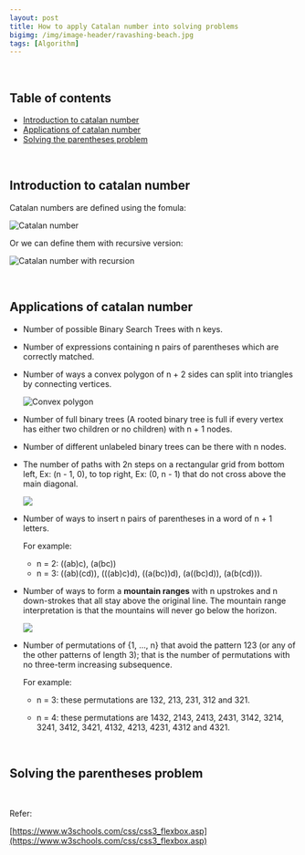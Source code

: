 ```yaml
---
layout: post
title: How to apply Catalan number into solving problems
bigimg: /img/image-header/ravashing-beach.jpg
tags: [Algorithm]
---
```





<br>

## Table of contents
- [Introduction to catalan number](#introduction-to-catalan-number)
- [Applications of catalan number](#applications-of-catalan-number)
- [Solving the parentheses problem](#solving-the-parentheses-problem)


<br>

## Introduction to catalan number
Catalan numbers are defined using the fomula:

![Catalan number](../img/Algorithm/catalan-number/catalan-number-1.png)

Or we can define them with recursive version:

![Catalan number with recursion](../img/Algorithm/catalan-number/catalan-number-2.png)

<br>

## Applications of catalan number
- Number of possible Binary Search Trees with n keys.

- Number of expressions containing n pairs of parentheses which are correctly matched.

- Number of ways a convex polygon of n + 2 sides can split into triangles by connecting vertices.

    ![Convex polygon](../img/Algorithm/catalan-number/convex-catalan.jpg)

- Number of full binary trees (A rooted binary tree is full if every vertex has either two children or no children) with n + 1 nodes.

- Number of different unlabeled binary trees can be there with n nodes.

- The number of paths with 2n steps on a rectangular grid from bottom left, Ex: (n - 1, 0), to top right, Ex: (0, n - 1) that do not cross above the main diagonal.

    ![](../img/Algorithm/catalan-number/path-main-diagonal.jpg)

- Number of ways to insert n pairs of parentheses in a word of n + 1 letters. 

    For example:
    - n = 2: ((ab)c), (a(bc))
    - n = 3: ((ab)(cd)), (((ab)c)d), ((a(bc))d), (a((bc)d)), (a(b(cd))).

- Number of ways to form a **mountain ranges** with n upstrokes and n down-strokes that all stay above the original line. The mountain range interpretation is that the mountains will never go below the horizon.

    ![](../img/Algorithm/catalan-number/Mountain_Ranges-copy.jpg)

- Number of permutations of {1, ..., n} that avoid the pattern 123 (or any of the other patterns of length 3); that is the number of permutations with no three-term increasing subsequence.

    For example: 
    - n = 3: these permutations are 132, 213, 231, 312 and 321.

    - n = 4: these permutations are 1432, 2143, 2413, 2431, 3142, 3214, 3241, 3412, 3421, 4132, 4213, 4231, 4312 and 4321.

<br>

## Solving the parentheses problem



<br>

Refer:

[https://www.w3schools.com/css/css3_flexbox.asp](https://www.w3schools.com/css/css3_flexbox.asp)

